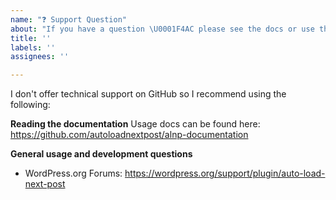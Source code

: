 ```yaml
---
name: "❓ Support Question"
about: "If you have a question \U0001F4AC please see the docs or use the forums!"
title: ''
labels: ''
assignees: ''

---
```


I don't offer technical support on GitHub so I recommend using the following:

**Reading the documentation**
Usage docs can be found here: https://github.com/autoloadnextpost/alnp-documentation

**General usage and development questions**
- WordPress.org Forums: https://wordpress.org/support/plugin/auto-load-next-post